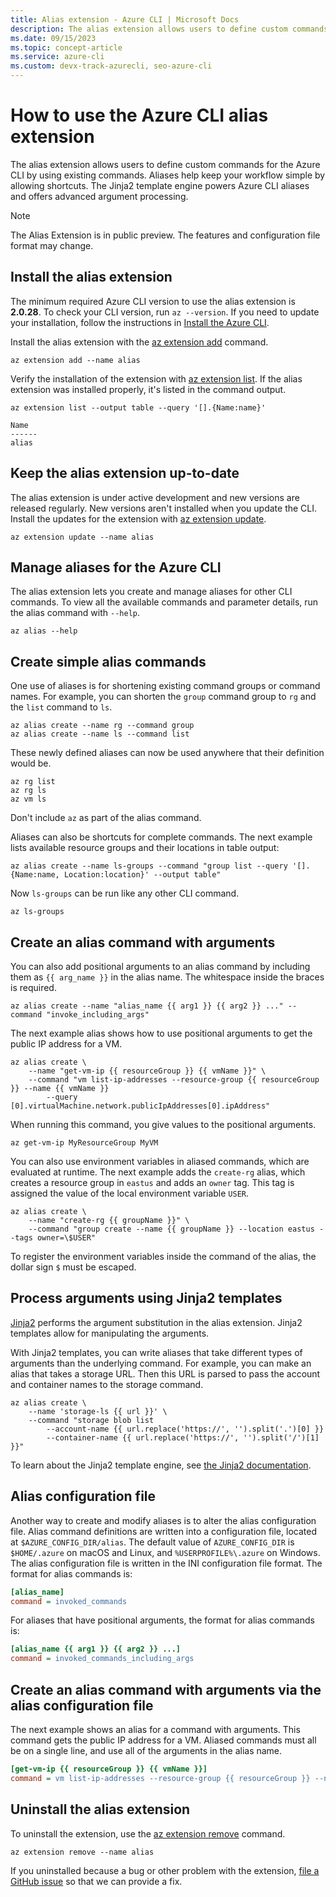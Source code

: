 ```yaml
---
title: Alias extension - Azure CLI | Microsoft Docs
description: The alias extension allows users to define custom commands for the Azure CLI by using existing commands. Learn how to use the Azure CLI alias extension.
ms.date: 09/15/2023
ms.topic: concept-article
ms.service: azure-cli
ms.custom: devx-track-azurecli, seo-azure-cli
---
```


# How to use the Azure CLI alias extension

The alias extension allows users to define custom commands for the Azure CLI by using existing commands. Aliases help keep your workflow simple by allowing shortcuts. The Jinja2 template engine powers Azure CLI aliases and offers advanced argument processing.

> [!NOTE]
> The Alias Extension is in public preview. The features and configuration file format may change.

## Install the alias extension

The minimum required Azure CLI version to use the alias extension is **2.0.28**. To check your CLI version, run `az --version`. If you need to update your installation, follow the instructions in [Install the Azure CLI](./install-azure-cli.md).

Install the alias extension with the [az extension add](/cli/azure/extension#az_extension_add) command.

```azurecli-interactive
az extension add --name alias
```

Verify the installation of the extension with [az extension list](/cli/azure/extension#az_extension_list). If the alias extension was installed properly, it's listed in the command output.

```azurecli-interactive
az extension list --output table --query '[].{Name:name}'
```

```output
Name
------
alias
```

## Keep the alias extension up-to-date

The alias extension is under active development and new versions are released regularly. New versions aren't installed when you update the CLI. Install the updates for the extension with [az extension update](/cli/azure/extension#az_extension_update).

```azurecli-interactive
az extension update --name alias
```

## Manage aliases for the Azure CLI

The alias extension lets you create and manage aliases for other CLI commands. To view all the available commands and parameter details, run the alias command with `--help`.

```azurecli-interactive
az alias --help
```

## Create simple alias commands

One use of aliases is for shortening existing command groups or command names. For example, you can shorten the `group` command group to `rg` and the `list` command to `ls`.

```azurecli-interactive
az alias create --name rg --command group
az alias create --name ls --command list
```

These newly defined aliases can now be used anywhere that their definition would be.

```azurecli-interactive
az rg list
az rg ls
az vm ls
```

Don't include `az` as part of the alias command.

Aliases can also be shortcuts for complete commands. The next example lists available resource groups and their locations in table output:

```azurecli-interactive
az alias create --name ls-groups --command "group list --query '[].{Name:name, Location:location}' --output table"
```

Now `ls-groups` can be run like any other CLI command.

```azurecli-interactive
az ls-groups
```

## Create an alias command with arguments

You can also add positional arguments to an alias command by including them as `{{ arg_name }}` in the alias name. The whitespace inside the braces is required.

```azurecli-interactive
az alias create --name "alias_name {{ arg1 }} {{ arg2 }} ..." --command "invoke_including_args"
```

The next example alias shows how to use positional arguments to get the public IP address for a VM.

```azurecli-interactive
az alias create \
    --name "get-vm-ip {{ resourceGroup }} {{ vmName }}" \
    --command "vm list-ip-addresses --resource-group {{ resourceGroup }} --name {{ vmName }}
        --query [0].virtualMachine.network.publicIpAddresses[0].ipAddress"
```

When running this command, you give values to the positional arguments.

```azurecli-interactive
az get-vm-ip MyResourceGroup MyVM
```

You can also use environment variables in aliased commands, which are evaluated at runtime. The next example adds the `create-rg` alias, which creates a resource group in `eastus` and adds an `owner` tag. This tag is assigned the value of the local environment variable `USER`.

```azurecli-interactive
az alias create \
    --name "create-rg {{ groupName }}" \
    --command "group create --name {{ groupName }} --location eastus --tags owner=\$USER"
```

To register the environment variables inside the command of the alias, the dollar sign `$` must be escaped.

## Process arguments using Jinja2 templates

[Jinja2](http://jinja.pocoo.org/docs/2.10/) performs the argument substitution in the alias extension. Jinja2 templates allow for manipulating the arguments.

With Jinja2 templates, you can write aliases that take different types of arguments than the underlying command. For example, you can make an alias that takes a storage URL. Then this URL is parsed to pass the account and container names to the storage command.

```azurecli-interactive
az alias create \
    --name 'storage-ls {{ url }}' \
    --command "storage blob list
        --account-name {{ url.replace('https://', '').split('.')[0] }}
        --container-name {{ url.replace('https://', '').split('/')[1] }}"
```

To learn about the Jinja2 template engine, see [the Jinja2 documentation](http://jinja.pocoo.org/docs/2.10/templates/).

## Alias configuration file

Another way to create and modify aliases is to alter the alias configuration file. Alias command definitions are written into a configuration file, located at `$AZURE_CONFIG_DIR/alias`. The default value of `AZURE_CONFIG_DIR` is `$HOME/.azure` on macOS and Linux, and `%USERPROFILE%\.azure` on Windows. The alias configuration file is written in the INI configuration file format. The format for alias commands is:

```ini
[alias_name]
command = invoked_commands
```

For aliases that have positional arguments, the format for alias commands is:

```ini
[alias_name {{ arg1 }} {{ arg2 }} ...]
command = invoked_commands_including_args
```

## Create an alias command with arguments via the alias configuration file

The next example shows an alias for a command with arguments. This command gets the public IP address for a VM. Aliased commands must all be on a single line, and use
all of the arguments in the alias name.

```ini
[get-vm-ip {{ resourceGroup }} {{ vmName }}]
command = vm list-ip-addresses --resource-group {{ resourceGroup }} --name {{ vmName }} --query [0].virtualMachine.network.publicIpAddresses[0].ipAddress
```

## Uninstall the alias extension

To uninstall the extension, use the [az extension remove](/cli/azure/extension#az_extension_remove) command.

```azurecli-interactive
az extension remove --name alias
```

If you uninstalled because a bug or other problem with the extension, [file a GitHub issue](https://github.com/Azure/azure-cli-extensions/issues) so that we can provide a fix.
